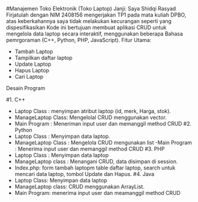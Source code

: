 #Manajemen Toko Elektronik (Toko Laptop)
Janji: Saya Shidqi Rasyad Firjatulah dengan NIM 2408156 mengerjakan TP1 pada mata kuliah DPBO, atas keberkahannya saya tidak melakukan kecurangan seperti yang dispesifikasikan
Kode ini bertujuan membuat aplikasi CRUD untuk mengelola data laptop secara interaktif, menggunakan beberapa Bahasa pemrgoraman (C++, Python, PHP, JavaScript).
Fitur Utama: 
- Tambah Laptop
- Tampilkan daftar laptop
- Update Laptop
- Hapus Laptop
- Cari Laptop

Desain Program

#1. C++ 
 - Laptop Class : menyimpan atribut laptop (id, merk, Harga, stok).
 - ManageLaptop Class: Mengelolal CRUD menggunakan vector.
 - Main Program : Meneriman input user dan memanggil method CRUD
#2. Python
 - Laptop Class : Menyimpan data laptop.
 - ManageLaptop Class : Mengelola CRUD mengunakan list
 -Main Program : Menerima input user dan memanggil method CRUD
#3. PHP
 - Laptop Class : Menyimpan data laptop
 - ManageLaptop class : Menangani CRUD, data disimpan di session.
 - Index.php: form tambah laptopm table daftar laptop, search untuk mencari data laptop, tombol Update dan Hapus.
#4. Java
 - Laptop Class: Menyimpan data laptop
 - ManageLaptop class: CRUD menggunakan ArrayList<Laptop>.
 - Main Program: menerima input user dan meamanggil method CRUD
